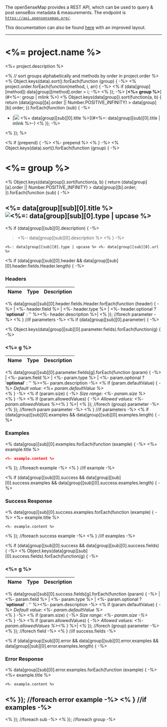 The openSenseMap provides a REST API, which can be used to query & post senseBox metadata & measurements.
The endpoint is [`https://api.opensensemap.org/`](https://api.opensensemap.org/).

This documentation can also be found [here](http://sensebox.github.io/openSenseMap-API) with an improved layout.

---

# <%= project.name %>

<%= project.description %>

<% // sort groups alphabetically and methods by order in project.order %>
<% Object.keys(data).sort().forEach(function (group) { -%>
<% project.order.forEach(function(method, i, arr) { -%>
<% if (data[group][method]) data[group][method].order = i; -%>
<% }); -%>
[**<%= group %>**](#<%=: group | mlink %>)
  <% Object.keys(data[group]).sort(function(a, b) { return (data[group][a].order || Number.POSITIVE_INFINITY) > data[group][b].order; }).forEach(function (sub) { -%>
- [![](<%=: data[group][sub][0].type | badge %>) <%= data[group][sub][0].title %>](#<%=: data[group][sub][0].title | mlink %>-)
  <% }); -%>

<% }); %>

<% if (prepend) { -%>
<%- prepend %>
<% } -%>
<% Object.keys(data).sort().forEach(function (group) { -%>
# <%= group %>

<% Object.keys(data[group]).sort(function(a, b) { return (data[group][a].order || Number.POSITIVE_INFINITY) > data[group][b].order; }).forEach(function (sub) { -%>
## <%= data[group][sub][0].title %> ![<%=: data[group][sub][0].type | upcase %>](<%=: data[group][sub][0].type | badge %>)

<% if (data[group][sub][0].description) { -%>
> <%-: data[group][sub][0].description %>
<% } -%>

```
<%-: data[group][sub][0].type | upcase %> <%- data[group][sub][0].url %>
```

<% if (data[group][sub][0].header && data[group][sub][0].header.fields.Header.length) { -%>
### Headers

| Name    | Type      | Description                          |
|---------|-----------|--------------------------------------|
<% data[group][sub][0].header.fields.Header.forEach(function (header) { -%>
| <%- header.field %> | <%- header.type %> | <%- header.optional ? '**optional**' : '' %><%- header.description %>|
<% }); //forech parameter -%>
<% } //if parameters -%>
<% if (data[group][sub][0].parameter) { -%>

<% Object.keys(data[group][sub][0].parameter.fields).forEach(function(g) { -%>

### <%= g %>

| Name     | Type       | Description                           |
|:---------|:-----------|:--------------------------------------|
<% data[group][sub][0].parameter.fields[g].forEach(function (param) { -%>
| <%- param.field %> | <%- param.type %> | <%- param.optional ? '**optional**' : '' %><%- param.description -%>
<% if (param.defaultValue) { -%>
_Default value: <%= param.defaultValue %>_<br><% } -%>
<% if (param.size) { -%>
_Size range: <%- param.size %>_<br><% } -%>
<% if (param.allowedValues) { -%>
_Allowed values: <%- param.allowedValues %>_<% } %>|
<% }); //forech (group) parameter -%>
<% }); //forech param parameter -%>
<% } //if parameters -%>
<% if (data[group][sub][0].examples && data[group][sub][0].examples.length) { -%>
### Examples

<% data[group][sub][0].examples.forEach(function (example) { -%>
<%= example.title %>

```json
<%- example.content %>
```
<% }); //foreach example -%>
<% } //if example -%>

<% if (data[group][sub][0].success && data[group][sub][0].success.examples && data[group][sub][0].success.examples.length) { -%>
### Success Response

<% data[group][sub][0].success.examples.forEach(function (example) { -%>
<%= example.title %>

```
<%- example.content %>
```
<% }); //foreach success example -%>
<% } //if examples -%>

<% if (data[group][sub][0].success && data[group][sub][0].success.fields) { -%>
<% Object.keys(data[group][sub][0].success.fields).forEach(function(g) { -%>
### <%= g %>

| Name     | Type       | Description                           |
|:---------|:-----------|:--------------------------------------|
<% data[group][sub][0].success.fields[g].forEach(function (param) { -%>
| <%- param.field %> | <%- param.type %> | <%- param.optional ? '**optional**' : '' %><%- param.description -%>
<% if (param.defaultValue) { -%>
_Default value: <%- param.defaultValue %>_<br><% } -%>
<% if (param.size) { -%>
_Size range: <%- param.size -%>_<br><% } -%>
<% if (param.allowedValues) { -%>
_Allowed values: <%- param.allowedValues %>_<% } %>|
<% }); //forech (group) parameter -%>
<% }); //forech field -%>
<% } //if success.fields -%>

<% if (data[group][sub][0].error && data[group][sub][0].error.examples && data[group][sub][0].error.examples.length) { -%>
### Error Response

<% data[group][sub][0].error.examples.forEach(function (example) { -%>
<%= example.title %>

```
<%- example.content %>
```
<% }); //foreach error example -%>
<% } //if examples -%>
---
<% }); //foreach sub  -%>
<% }); //foreach group -%>
